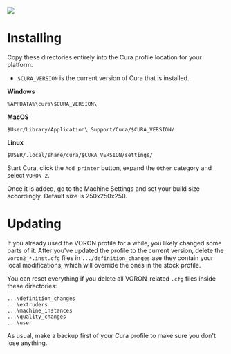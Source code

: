 ![](cura_profiles.png)

Installing
==========

Copy these directories entirely into the Cura profile location for your platform.

* `$CURA_VERSION` is the current version of Cura that is installed.

**Windows**
```
%APPDATA%\cura\$CURA_VERSION\
```

**MacOS**
```
$User/Library/Application\ Support/Cura/$CURA_VERSION/
```

**Linux**
```
$USER/.local/share/cura/$CURA_VERSION/settings/
```


Start Cura, click the `Add printer` button, expand the `Other` category and select `VORON 2`.

Once it is added, go to the Machine Settings and set your build size accordingly. Default size is 250x250x250.

Updating
========

If you already used the VORON profile for a while, you likely changed some parts of it. After you've updated the profile to the current version, delete the `voron2_*.inst.cfg` files in `.../definition_changes` ase they contain your local modifications, which will override the ones in the stock profile.

You can reset everything if you delete all VORON-related `.cfg` files inside these directories:
```
...\definition_changes
...\extruders
...\machine_instances
...\quality_changes
...\user
```

As usual, make a backup first of your Cura profile to make sure you don't lose anything.
